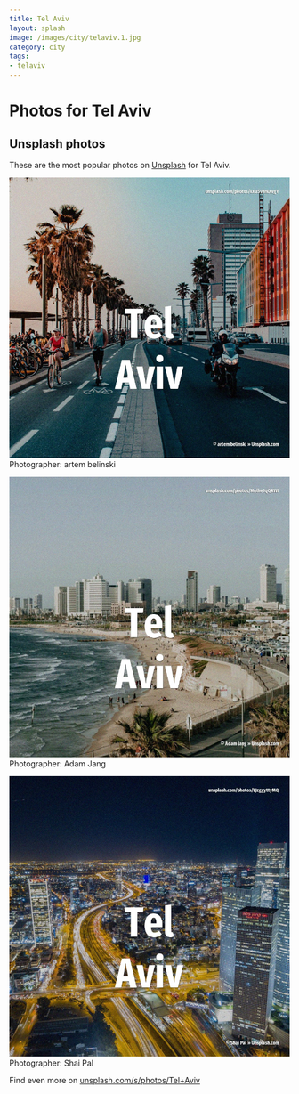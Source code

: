 ```yaml
---
title: Tel Aviv
layout: splash
image: /images/city/telaviv.1.jpg
category: city
tags:
- telaviv
---
```

# Photos for Tel Aviv
 
## Unsplash photos
These are the most popular photos on [Unsplash](https://unsplash.com) for Tel Aviv.
 
![Tel Aviv](/images/city/telaviv.1.jpg)
Photographer:  artem belinski
 
![Tel Aviv](/images/city/telaviv.2.jpg)
Photographer:  Adam Jang
 
![Tel Aviv](/images/city/telaviv.3.jpg)
Photographer:  Shai Pal
 
Find even more on [unsplash.com/s/photos/Tel+Aviv](https://unsplash.com/s/photos/Tel+Aviv)
 
